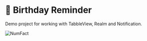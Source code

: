 # 🎂 Birthday Reminder

Demo project for working with TabbleView, Realm and Notification.

![NumFact](https://github.com/alexey1312/Birthday-Reminder/blob/master/Birthday_Reminder.gif?raw=true)
